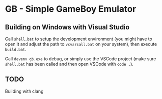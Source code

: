 # GB - Simple GameBoy Emulator

## Building on Windows with Visual Studio

Call `shell.bat` to setup the development environment (you might have to open it and adjust the path to `vcvarsall.bat` on your system), then execute `build.bat`.

Call `devenv gb.exe` to debug, or simply use the VSCode project (make sure `shell.bat` has been called and then open VSCode with `code .`).

## TODO
Building with clang
